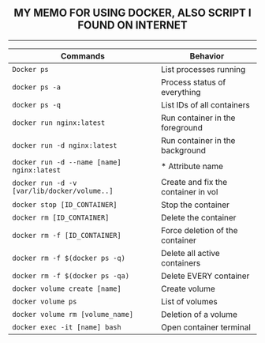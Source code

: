 <h2 align = "center"> MY MEMO FOR USING DOCKER, ALSO SCRIPT I FOUND ON INTERNET</h2>
<hr>

|          Commands                             | Behavior                            |
|---------------------------------------------  |------------------------------------ |
| `Docker ps`                                   | List processes running              |
| `docker ps -a`                                | Process status of everything        |
| `docker ps -q`                                | List IDs of all containers          |
| `docker run nginx:latest`                     | Run container in the foreground     |
| `docker run -d nginx:latest`                  | Run container in the background     |
| `docker run -d --name [name] nginx:latest`    | * Attribute name                    |
| `docker run -d -v [var/lib/docker/volume..]`  | Create and fix the container in vol | 
| `docker stop [ID_CONTAINER]`                  | Stop the container                  |
| `docker rm [ID_CONTAINER]`                    | Delete the container                |
| `docker rm -f [ID_CONTAINER]`                 | Force deletion of the container     |
| `docker rm -f $(docker ps -q)`                | Delete all active containers        |
| `docker rm -f $(docker ps -qa)`               | Delete EVERY container              |
| `docker volume create [name]`                 | Create volume                       |
| `docker volume ps`                            | List of volumes                     |
| `docker volume rm [volume_name]`              | Deletion of a volume                |
| `docker exec -it [name] bash`                 | Open container terminal             |